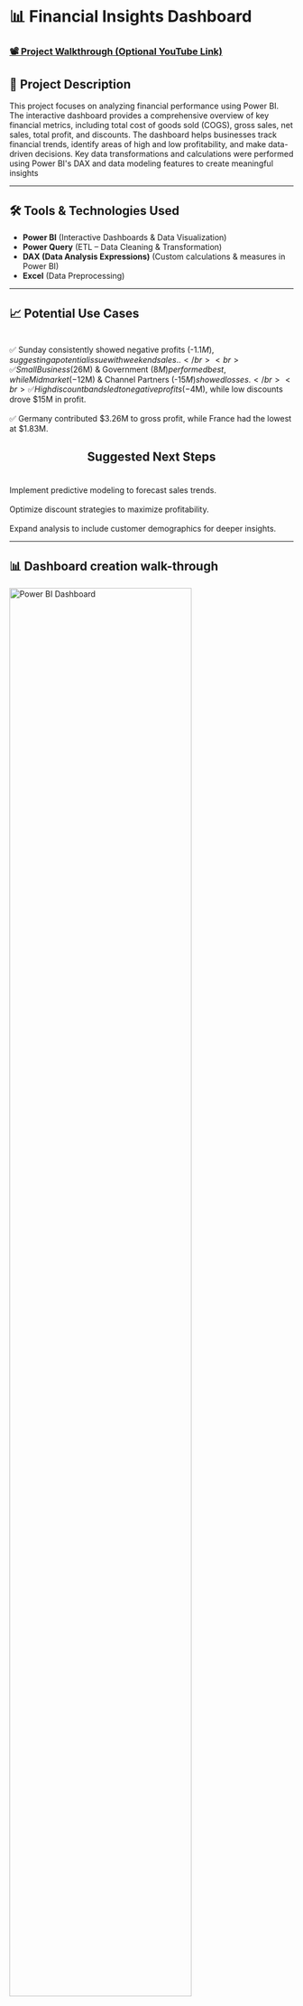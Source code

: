 <h1>📊  Financial Insights Dashboard</h1> 

### [📽️ Project Walkthrough (Optional YouTube Link)](https://your-youtube-link.com)  

<h2>📌 Project Description</h2>  

This project focuses on analyzing financial performance using Power BI. The interactive dashboard provides a comprehensive overview of key financial metrics, including total cost of goods sold (COGS), gross sales, net sales, total profit, and discounts. The dashboard helps businesses track financial trends, identify areas of high and low profitability, and make data-driven decisions.
Key data transformations and calculations were performed using Power BI's DAX and data modeling features to create meaningful insights

---

<h2>🛠️ Tools & Technologies Used</h2> 

- **Power BI** (Interactive Dashboards & Data Visualization)  
- **Power Query** (ETL – Data Cleaning & Transformation)  
- **DAX (Data Analysis Expressions)** (Custom calculations & measures in Power BI)  
- **Excel** (Data Preprocessing)  



---

<h2>📈 Potential Use Cases</h2>  

<br>✅ Sunday consistently showed negative profits (-$1.1M), suggesting a potential issue with weekend sales..</br>
<br>✅ Small Business ($26M) & Government ($8M) performed best, while Midmarket (-$12M) & Channel Partners (-$15M) showed losses.</br>
<br>✅ High discount bands led to negative profits (-$4M), while low discounts drove $15M in profit.</br>
<br>✅ Germany contributed $3.26M to gross profit, while France had the lowest at $1.83M.</br>


 <h2> <p align="center">Suggested Next Steps<br/></h2>
<br>Implement predictive modeling to forecast sales trends.<br/>
<br>Optimize discount strategies to maximize profitability.<br/>
<br>Expand analysis to include customer demographics for deeper insights.

---


<h2>📊 Dashboard creation walk-through</h2>  
<!-- ![Financial Dashboard](https://github.com/user-attachments/assets/b6c8d7ec-e211-4670-8bc3-008aea155ffe)

<p align="center">
📌 **💻 View Interactive Report** <br/>
Scan to View the Project  
![QR Code](github_qr.png) --!>

<img src="Hr_Dashboard.pdf" height="80%" width="80%" alt="Power BI Dashboard"/> 
</p>  


Dashboard Overview: <br/>
<img src="https://i.imgur.com/E831q7p.png" height="80%" width="80%" alt="Disk Sanitization Steps"/>
<br />  
<br />





---


<h2>🚀 How to Use This Project</h2>  
1️⃣ **Download the .pbix file** from this repository.  
2️⃣ Open in **Power BI Desktop**.  
3️⃣ Interact with filters and visuals to explore insights.  

---


<!--
 ```diff
- text in red
+ text in green
! text in orange
# text in gray
@@ text in purple (and bold)@@
```
--!>

